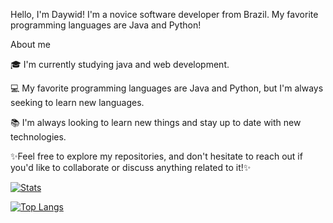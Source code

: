Hello, I'm Daywid!
I'm a novice software developer from Brazil. My favorite programming languages are Java and Python!


About me 


🎓 I'm currently studying java and web development.

💻  My favorite programming languages are Java and Python, but I'm always seeking to learn new languages.

📚 I'm always looking to learn new things and stay up to date with new technologies.

✨Feel free to explore my repositories, and don't hesitate to reach out if you'd like to collaborate or discuss anything related to it!✨



[![Stats](https://github-readme-stats.vercel.app/api?username=daywid&show_icons=true&theme=tokyonight&hide=contribs,prs,issues)](https://github.com/daywid)

[![Top Langs](https://github-readme-stats.vercel.app/api/top-langs/?username=daywid&layout=compact&theme=tokyonight)](https://github.com/daywid/github-readme-stats)

